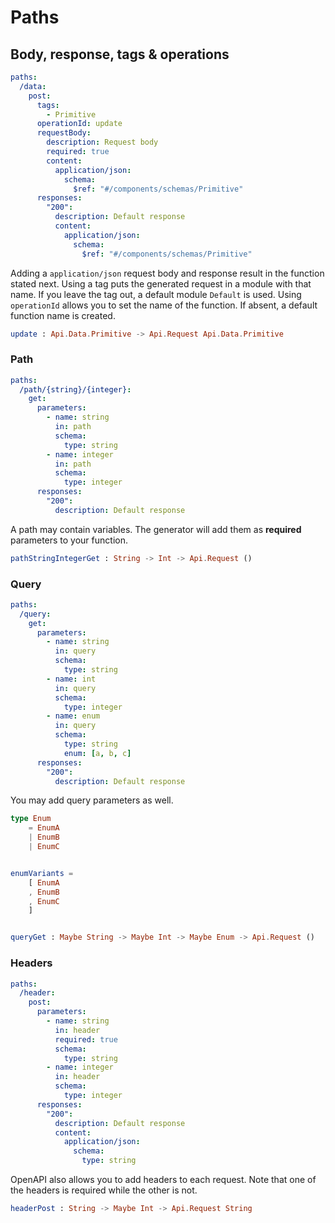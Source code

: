 # Paths

## Body, response, tags & operations

```yaml
paths:
  /data:
    post:
      tags:
        - Primitive
      operationId: update
      requestBody:
        description: Request body
        required: true
        content:
          application/json:
            schema:
              $ref: "#/components/schemas/Primitive"
      responses:
        "200":
          description: Default response
          content:
            application/json:
              schema:
                $ref: "#/components/schemas/Primitive"
```

Adding a `application/json` request body and response result in the function stated next.
Using a tag puts the generated request in a module with that name.
If you leave the tag out, a default module `Default` is used.
Using `operationId` allows you to set the name of the function.
If absent, a default function name is created.


```elm
update : Api.Data.Primitive -> Api.Request Api.Data.Primitive
```

### Path

```yaml
paths:
  /path/{string}/{integer}:
    get:
      parameters:
        - name: string
          in: path
          schema:
            type: string
        - name: integer
          in: path
          schema:
            type: integer
      responses:
        "200":
          description: Default response
```

A path may contain variables.
The generator will add them as **required** parameters to your function.

```elm
pathStringIntegerGet : String -> Int -> Api.Request ()
```
### Query

```yaml
paths:
  /query:
    get:
      parameters:
        - name: string
          in: query
          schema:
            type: string
        - name: int
          in: query
          schema:
            type: integer
        - name: enum
          in: query
          schema:
            type: string
            enum: [a, b, c]
      responses:
        "200":
          description: Default response
```

You may add query parameters as well.

```elm
type Enum
    = EnumA
    | EnumB
    | EnumC


enumVariants =
    [ EnumA
    , EnumB
    , EnumC
    ]


queryGet : Maybe String -> Maybe Int -> Maybe Enum -> Api.Request ()
```

### Headers

```yaml
paths:
  /header:
    post:
      parameters:
        - name: string
          in: header
          required: true
          schema:
            type: string
        - name: integer
          in: header
          schema:
            type: integer
      responses:
        "200":
          description: Default response
          content:
            application/json:
              schema:
                type: string
```

OpenAPI also allows you to add headers to each request.
Note that one of the headers is required while the other is not.

```elm
headerPost : String -> Maybe Int -> Api.Request String
```